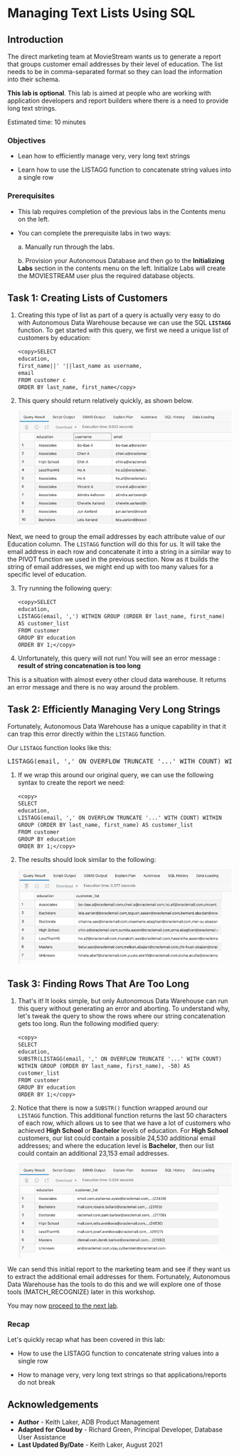 ﻿# Managing Text Lists Using SQL

## Introduction

The direct marketing team at MovieStream wants us to generate a report that groups customer email addresses by their level of education. The list needs to be in comma-separated format so they can load the information into their schema.

**This lab is optional**. This lab is aimed at people who are working with application developers and report builders where there is a need to provide long text strings.

Estimated time: 10 minutes

### Objectives

-  Lean how to efficiently manage very, very long text strings

- Learn how to use the LISTAGG function to concatenate string values into a single row

### Prerequisites
- This lab requires completion of the previous labs in the Contents menu on the left.
- You can complete the prerequisite labs in two ways:

    a. Manually run through the labs.

    b. Provision your Autonomous Database and then go to the **Initializing Labs** section in the contents menu on the left. Initialize Labs will create the MOVIESTREAM user plus the required database objects.

## Task 1: Creating Lists of Customers

1. Creating this type of list as part of a query is actually very easy to do with Autonomous Data Warehouse because we can use the SQL **`LISTAGG`** function. To get started with this query, we first we need a unique list of customers by education:

    ```
    <copy>SELECT
    education,
    first_name||' '||last_name as username,
    email
    FROM customer c
    ORDER BY last_name, first_name</copy>
    ```

2. This query should return relatively quickly, as shown below.

    ![Initial query results grouping customer email addresses by level of education](images/lab-5f-task-1-step-2.png " ")

Next, we need to group the email addresses by each attribute value of our Education column. The `LISTAGG` function will do this for us. It will take the email address in each row and concatenate it into a string in a similar way to the PIVOT function we used in the previous section. Now as it builds the string of email addresses, we might end up with too many values for a specific level of education.

3. Try running the following query:

    ```
    <copy>SELECT
    education,
    LISTAGG(email, ',') WITHIN GROUP (ORDER BY last_name, first_name) AS customer_list
    FROM customer
    GROUP BY education
    ORDER BY 1;</copy>
    ```

4. Unfortunately, this query will not run! You will see an error message : **result of string concatenation is too long**

This is a situation with almost every other cloud data warehouse. It returns an error message and there is no way around the problem.

## Task 2: Efficiently Managing Very Long Strings

Fortunately, Autonomous Data Warehouse has a unique capability in that it can trap this error directly within the `LISTAGG` function.

Our `LISTAGG` function looks like this:

<pre>LISTAGG(email, ',' ON OVERFLOW TRUNCATE '...' WITH COUNT) WITHIN GROUP (ORDER BY last_name, first_name) AS customer_list</pre>

1. If we wrap this around our original query, we can use the following syntax to create the report we need:

    ```
    <copy>
    SELECT
    education,
    LISTAGG(email, ',' ON OVERFLOW TRUNCATE '...' WITH COUNT) WITHIN GROUP (ORDER BY last_name, first_name) AS customer_list
    FROM customer
    GROUP BY education
    ORDER BY 1;</copy>
    ```

2. The results should look similar to the following:

    ![Query result using LISTAGG](images/lab-5f-task-2-step-2.png " ")

## Task 3: Finding Rows That Are Too Long

1. That's it! It looks simple, but only Autonomous Data Warehouse can run this query without generating an error and aborting. To understand why, let's tweak the query to show the rows where our string concatenation gets too long. Run the following modified query:

    ```
    <copy>
    SELECT
    education,
    SUBSTR(LISTAGG(email, ',' ON OVERFLOW TRUNCATE '...' WITH COUNT) WITHIN GROUP (ORDER BY last_name, first_name), -50) AS customer_list
    FROM customer
    GROUP BY education
    ORDER BY 1;</copy>
    ```

2. Notice that there is now a `SUBSTR()` function wrapped around our `LISTAGG` function. This additional function returns the last 50 characters of each row, which allows us to see that we have a lot of customers who achieved **High School** or **Bachelor** levels of education. For **High School** customers, our list could contain a possible 24,530 additional email addresses; and where the education level is **Bachelor**, then our list could contain an additional 23,153 email addresses.

    ![Result of query with SUBSTR() function wrapped around LISTAGG function](images/lab-5f-task-3-step-2.png " ")

We can send this initial report to the marketing team and see if they want us to extract the additional email addresses for them. Fortunately, Autonomous Data Warehouse has the tools to do this and we will explore one of those tools (MATCH_RECOGNIZE) later in this workshop.

You may now [proceed to the next lab](#next).

### Recap

Let's quickly recap what has been covered in this lab:

- How to use the LISTAGG function to concatenate string values into a single row

- How to manage very, very long text strings so that applications/reports do not break

## **Acknowledgements**

- **Author** - Keith Laker, ADB Product Management
- **Adapted for Cloud by** - Richard Green, Principal Developer, Database User Assistance
- **Last Updated By/Date** - Keith Laker, August 2021
